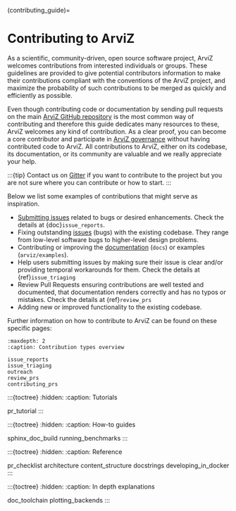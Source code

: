 (contributing_guide)=
# Contributing to ArviZ
As a scientific, community-driven, open source software project,
ArviZ welcomes contributions from interested individuals or groups.
These guidelines are provided to give potential contributors information
to make their contributions compliant with the conventions of the ArviZ project,
and maximize the probability of such contributions to be merged as quickly
and efficiently as possible.

Even though contributing code or documentation by sending pull requests on
the main [ArviZ GitHub repository](https://github.com/arviz-devs/arviz) is the most common way of contributing and
therefore this guide dedicates many resources to these, ArviZ welcomes any kind of contribution.
As a clear proof, you can become a core contributor and participate in
[ArviZ governance](https://github.com/arviz-devs/arviz/blob/main/GOVERNANCE.md)
without having contributed code to ArviZ.
All contributions to ArviZ, either on its codebase, its documentation,
or its community are valuable and we really appreciate your help.

:::{tip}
Contact us on [Gitter](https://gitter.im/arviz-devs/community) if you want to
contribute to the project but you are not sure where you can contribute or how to start.
:::

Below we list some examples of contributions that might serve as inspiration.

* [Submitting issues](https://github.com/arviz-devs/arviz/issues/new/choose) related to bugs or desired enhancements. Check the details at {doc}`issue_reports`.
* Fixing outstanding [issues](https://github.com/arviz-devs/arviz/issues) (bugs) with the existing codebase. They range from low-level software bugs to higher-level design problems.
* Contributing or improving the [documentation](https://arviz-devs.github.io/arviz/) (`docs`) or examples (`arviz/examples`).
* Help users submitting issues by making sure their issue is clear and/or providing temporal
  workarounds for them. Check the details at {ref}`issue_triaging`
* Review Pull Requests ensuring contributions are well tested and documented, that documentation
  renders correctly and has no typos or mistakes. Check the details at {ref}`review_prs`
* Adding new or improved functionality to the existing codebase.

Further information on how to contribute to ArviZ can be found on these specific pages:

```{toctree}
:maxdepth: 2
:caption: Contribution types overview

issue_reports
issue_triaging
outreach
review_prs
contributing_prs
```

:::{toctree}
:hidden:
:caption: Tutorials

pr_tutorial
:::

:::{toctree}
:hidden:
:caption: How-to guides

sphinx_doc_build
running_benchmarks
:::

:::{toctree}
:hidden:
:caption: Reference

pr_checklist
architecture
content_structure
docstrings
developing_in_docker
:::

:::{toctree}
:hidden:
:caption: In depth explanations

doc_toolchain
plotting_backends
:::
